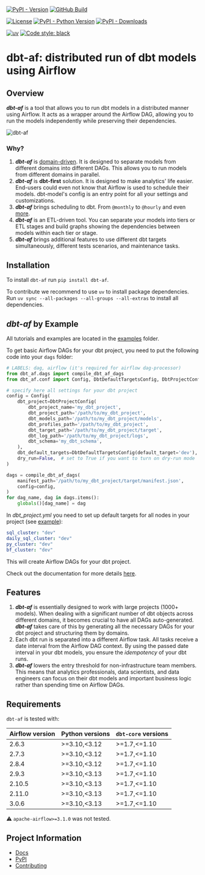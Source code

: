 [![PyPI - Version](https://img.shields.io/pypi/v/dbt-af)](https://pypi.org/project/dbt-af/)
[![GitHub Build](https://github.com/Toloka/dbt-af/workflows/Tests/badge.svg)](https://github.com/Toloka/dbt-af/actions)

[![License](https://img.shields.io/:license-Apache%202-blue.svg)](https://www.apache.org/licenses/LICENSE-2.0.txt)
[![PyPI - Python Version](https://img.shields.io/pypi/pyversions/dbt-af.svg)](https://pypi.org/project/dbt-af/)
[![PyPI - Downloads](https://img.shields.io/pepy/dt/dbt-af)](https://pypi.org/project/dbt-af/)

[![uv](https://img.shields.io/endpoint?url=https://raw.githubusercontent.com/astral-sh/uv/main/assets/badge/v0.json)](https://github.com/astral-sh/uv)
[![Code style: black](https://img.shields.io/badge/code%20style-black-000000.svg)](https://github.com/psf/black)

# dbt-af: distributed run of dbt models using Airflow

## Overview

**_dbt-af_** is a tool that allows you to run dbt models in a distributed manner using Airflow.
It acts as a wrapper around the Airflow DAG,
allowing you to run the models independently while preserving their dependencies.

![dbt-af](docs/static/airflow_dag_layout.png)

### Why?

1. **_dbt-af_** is [domain-driven](https://www.datamesh-architecture.com/#what-is-data-mesh).
   It is designed to separate models from different domains into different DAGs.
   This allows you to run models from different domains in parallel.
2. **_dbt-af_** is **dbt-first** solution.
   It is designed to make analytics' life easier.
   End-users could even not know that Airflow is used to schedule their models.
   dbt-model's config is an entry point for all your settings and customizations.
3. **_dbt-af_** brings scheduling to dbt. From `@monthly` to `@hourly` and even [more](examples/manual_scheduling.md).
4. **_dbt-af_** is an ETL-driven tool.
   You can separate your models into tiers or ETL stages
   and build graphs showing the dependencies between models within each tier or stage.
5. **_dbt-af_** brings additional features to use different dbt targets simultaneously, different tests scenarios, and
   maintenance tasks.

## Installation

To install `dbt-af` run `pip install dbt-af`.

To contribute we recommend to use `uv` to install package dependencies.
Run `uv sync --all-packages --all-groups --all-extras` to install all dependencies.

## _dbt-af_ by Example

All tutorials and examples are located in the [examples](examples/README.md) folder.

To get basic Airflow DAGs for your dbt project, you need to put the following code into your `dags` folder:

```python
# LABELS: dag, airflow (it's required for airflow dag-processor)
from dbt_af.dags import compile_dbt_af_dags
from dbt_af.conf import Config, DbtDefaultTargetsConfig, DbtProjectConfig

# specify here all settings for your dbt project
config = Config(
    dbt_project=DbtProjectConfig(
        dbt_project_name='my_dbt_project',
        dbt_project_path='/path/to/my_dbt_project',
        dbt_models_path='/path/to/my_dbt_project/models',
        dbt_profiles_path='/path/to/my_dbt_project',
        dbt_target_path='/path/to/my_dbt_project/target',
        dbt_log_path='/path/to/my_dbt_project/logs',
        dbt_schema='my_dbt_schema',
    ),
    dbt_default_targets=DbtDefaultTargetsConfig(default_target='dev'),
    dry_run=False,  # set to True if you want to turn on dry-run mode
)

dags = compile_dbt_af_dags(
    manifest_path='/path/to/my_dbt_project/target/manifest.json',
    config=config,
)
for dag_name, dag in dags.items():
    globals()[dag_name] = dag
```

In _dbt_project.yml_ you need to set up default targets for all nodes in your project
(see [example](examples/dags/dbt_project.yml)):

```yaml
sql_cluster: "dev"
daily_sql_cluster: "dev"
py_cluster: "dev"
bf_cluster: "dev"
```

This will create Airflow DAGs for your dbt project.

Check out the documentation for more details [here](docs/docs.md).

## Features

1. **_dbt-af_** is essentially designed to work with large projects (1000+ models).
   When dealing with a significant number of dbt objects across different domains,
   it becomes crucial to have all DAGs auto-generated.
   **_dbt-af_** takes care of this by generating all the necessary DAGs for your dbt project and structuring them by
   domains.
2. Each dbt run is separated into a different Airflow task. All tasks receive a date interval from the Airflow DAG
   context. By using the passed date interval in your dbt models, you ensure the *idempotency* of your dbt runs.
3. _**dbt-af**_ lowers the entry threshold for non-infrastructure team members.
   This means that analytics professionals, data scientists,
   and data engineers can focus on their dbt models and important business logic
   rather than spending time on Airflow DAGs.

## Requirements

`dbt-af` is tested with:

| Airflow version | Python versions | `dbt-core` versions |
|-----------------|-----------------|---------------------|
| 2.6.3           | >=3.10,<3.12    | >=1.7,<=1.10        |
| 2.7.3           | >=3.10,<3.12    | >=1.7,<=1.10        |
| 2.8.4           | >=3.10,<3.12    | >=1.7,<=1.10        |
| 2.9.3           | >=3.10,<3.13    | >=1.7,<=1.10        |
| 2.10.5          | >=3.10,<3.13    | >=1.7,<=1.10        |
| 2.11.0          | >=3.10,<3.13    | >=1.7,<=1.10        |
| 3.0.6           | >=3.10,<3.13    | >=1.7,<=1.10        |

⚠️ `apache-airflow>=3.1.0` was not tested.

## Project Information

- [Docs](docs/docs.md)
- [PyPI](https://pypi.org/project/dbt-af/)
- [Contributing](CONTRIBUTING.md)